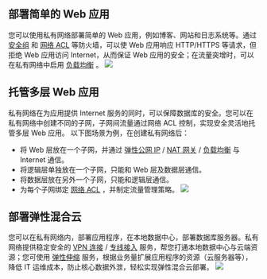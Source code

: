 ##  部署简单的 Web 应用
您可以使用私有网络部署简单的 Web 应用，例如博客、网站和日志系统等。通过 [安全组](https://cloud.tencent.com/document/product/215/20089) 和 [网络 ACL](https://cloud.tencent.com/document/product/215/20088) 等防火墙，可以使 Web 应用响应 HTTP/HTTPS 等请求，但拒绝 Web 应用访问 Internet，从而保证 Web 应用的安全；在流量突增时，可以在私有网络中启用 [负载均衡](https://cloud.tencent.com/doc/product/214) 。
![](https://main.qcloudimg.com/raw/8ab314cc116ff11deaa59f3bce4b67db.png)

## 托管多层 Web 应用
私有网络在为应用提供 Internet 服务的同时，可以保障数据库的安全。您可以在私有网络中创建不同的子网，子网间流量通过网络 ACL 控制，实现安全灵活地托管多层 Web 应用。
以下图场景为例，在创建私有网络后：
- 将 Web 层放在一个子网，并通过  [弹性公网 IP](https://cloud.tencent.com/document/product/213/5733) / [NAT 网关](https://cloud.tencent.com/document/product/552)  / [负载均衡](https://cloud.tencent.com/document/product/214) 与 Internet 通信。
- 将逻辑层单独放在一个子网，只能和 Web 层及数据层通信。
- 将数据层放在另外一个子网，只能和逻辑层通信。
- 为每个子网绑定 [网络 ACL](https://cloud.tencent.com/document/product/215/20088) ，并制定流量管理策略。
![](https://main.qcloudimg.com/raw/af2920be2f645bb3f6dc460f2a598032.png)

##  部署弹性混合云
您可以在私有网络内，部署应用程序，在本地数据中心，部署数据库服务器。私有网络提供稳定安全的 [VPN 连接](https://cloud.tencent.com/document/product/554) / [专线接入](https://cloud.tencent.com/document/product/216) 服务，帮您打通本地数据中心与云端资源；您可使用 [弹性伸缩](https://cloud.tencent.com/doc/product/377) 服务，根据业务量扩展应用程序的资源（云服务器等），降低 IT 运维成本，防止核心数据外泄，轻松实现弹性混合云部署。
![](https://main.qcloudimg.com/raw/c4d2570e5e63d5f2cb79290f26e8ab7b.png)

